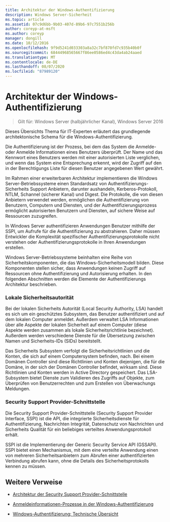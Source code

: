 ```yaml
---
title: Architektur der Windows-Authentifizierung
description: Windows Server-Sicherheit
ms.topic: article
ms.assetid: 07c9d6bb-9b03-407d-89b6-97c7551b256b
author: coreyp-at-msft
ms.author: coreyp
manager: dongill
ms.date: 10/12/2016
ms.openlocfilehash: 9f9d5241d033303a8a32c7bf870fd7c935b40b0f
ms.sourcegitcommit: 68444968565667f86ee0586ed4c43da4ab24aaed
ms.translationtype: MT
ms.contentlocale: de-DE
ms.lasthandoff: 08/07/2020
ms.locfileid: "87989120"
---
```

# <a name="windows-authentication-architecture"></a>Architektur der Windows-Authentifizierung

>Gilt für: Windows Server (halbjährlicher Kanal), Windows Server 2016

Dieses Übersichts Thema für IT-Experten erläutert das grundlegende architektonische Schema für die Windows-Authentifizierung.

Die Authentifizierung ist der Prozess, bei dem das System die Anmelde-oder Anmelde Informationen eines Benutzers überprüft. Der Name und das Kennwort eines Benutzers werden mit einer autorisierten Liste verglichen, und wenn das System eine Entsprechung erkennt, wird der Zugriff auf den in der Berechtigungs Liste für diesen Benutzer angegebenen Wert gewährt.

Im Rahmen einer erweiterbaren Architektur implementieren die Windows Server-Betriebssysteme einen Standardsatz von Authentifizierungs-Sicherheits Support Anbietern, darunter aushandeln, Kerberos-Protokoll, NTLM, Schannel (sicherer Kanal) und Digest. Die Protokolle, die von diesen Anbietern verwendet werden, ermöglichen die Authentifizierung von Benutzern, Computern und Diensten, und der Authentifizierungsprozess ermöglicht autorisierten Benutzern und Diensten, auf sichere Weise auf Ressourcen zuzugreifen.

In Windows Server authentifizieren Anwendungen Benutzer mithilfe der SSPI, um Aufrufe für die Authentifizierung zu abstrahieren. Daher müssen Entwickler die Komplexität spezifischer Authentifizierungsprotokolle nicht verstehen oder Authentifizierungsprotokolle in Ihren Anwendungen erstellen.

Windows Server-Betriebssysteme beinhalten eine Reihe von Sicherheitskomponenten, die das Windows-Sicherheitsmodell bilden. Diese Komponenten stellen sicher, dass Anwendungen keinen Zugriff auf Ressourcen ohne Authentifizierung und Autorisierung erhalten. In den folgenden Abschnitten werden die Elemente der Authentifizierungs Architektur beschrieben.

### <a name="local-security-authority"></a>Lokale Sicherheitsautorität
Bei der lokalen Sicherheits Autorität (Local Security Authority, LSA) handelt es sich um ein geschütztes Subsystem, das Benutzer authentifiziert und auf dem lokalen Computer anmeldet. Außerdem verwaltet LSA Informationen über alle Aspekte der lokalen Sicherheit auf einem Computer (diese Aspekte werden zusammen als lokale Sicherheitsrichtlinie bezeichnet). Außerdem werden verschiedene Dienste für die Übersetzung zwischen Namen und Sicherheits-IDs (SIDs) bereitstellt.

Das Sicherheits Subsystem verfolgt die Sicherheitsrichtlinien und die Konten, die sich auf einem Computersystem befinden, nach. Bei einem Domänen Controller sind diese Richtlinien und Konten diejenigen, die für die Domäne, in der sich der Domänen Controller befindet, wirksam sind. Diese Richtlinien und Konten werden in Active Directory gespeichert. Das LSA-Subsystem bietet Dienste zum Validieren des Zugriffs auf Objekte, zum Überprüfen von Benutzerrechten und zum Erstellen von Überwachungs Meldungen.

### <a name="security-support-provider-interface"></a>Security Support Provider-Schnittstelle
Die Security Support Provider-Schnittstelle (Security Support Provider Interface, SSPI) ist die API, die integrierte Sicherheitsdienste für Authentifizierung, Nachrichten Integrität, Datenschutz von Nachrichten und Sicherheits Qualität für ein beliebiges verteiltes Anwendungsprotokoll erhält.

SSPI ist die Implementierung der Generic Security Service API (GSSAPI). SSPI bietet einen Mechanismus, mit dem eine verteilte Anwendung einen von mehreren Sicherheitsanbietern zum Abrufen einer authentifizierten Verbindung abrufen kann, ohne die Details des Sicherheitsprotokolls kennen zu müssen.

## <a name="additional-references"></a>Weitere Verweise

-   [Architektur der Security Support Provider-Schnittstelle](security-support-provider-interface-architecture.md)

-   [Anmeldeinformationen-Prozesse in der Windows-Authentifizierung](credentials-processes-in-windows-authentication.md)

-   [Windows-Authentifizierung: Technische Übersicht](/previous-versions/windows/it-pro/windows-server-2008-R2-and-2008/dn169029(v=ws.10))